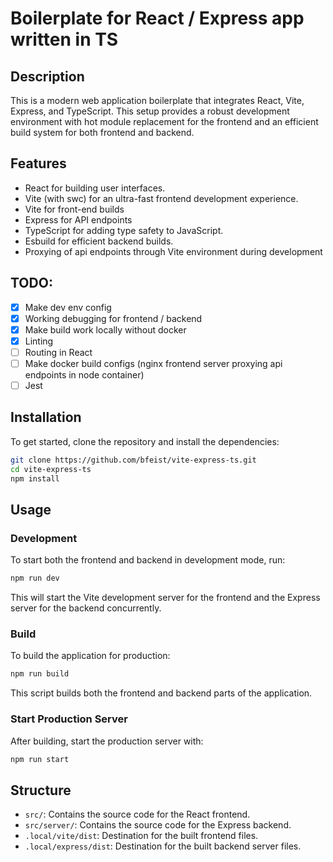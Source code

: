 # Boilerplate for React / Express app written in TS

## Description

This is a modern web application boilerplate that integrates React, Vite, Express, and TypeScript. This setup provides a robust development environment with hot module replacement for the frontend and an efficient build system for both frontend and backend.

## Features

- React for building user interfaces.
- Vite (with swc) for an ultra-fast frontend development experience.
- Vite for front-end builds
- Express for API endpoints
- TypeScript for adding type safety to JavaScript.
- Esbuild for efficient backend builds.
- Proxying of api endpoints through Vite environment during development

## TODO:

- [x] Make dev env config
- [x] Working debugging for frontend / backend
- [x] Make build work locally without docker
- [x] Linting
- [ ] Routing in React
- [ ] Make docker build configs (nginx frontend server proxying api endpoints in node container)
- [ ] Jest

## Installation

To get started, clone the repository and install the dependencies:

```bash
git clone https://github.com/bfeist/vite-express-ts.git
cd vite-express-ts
npm install
```

## Usage

### Development

To start both the frontend and backend in development mode, run:

```bash
npm run dev
```

This will start the Vite development server for the frontend and the Express server for the backend concurrently.

### Build

To build the application for production:

```bash
npm run build
```

This script builds both the frontend and backend parts of the application.

### Start Production Server

After building, start the production server with:

```bash
npm run start
```

## Structure

- `src/`: Contains the source code for the React frontend.
- `src/server/`: Contains the source code for the Express backend.
- `.local/vite/dist`: Destination for the built frontend files.
- `.local/express/dist`: Destination for the built backend server files.
